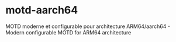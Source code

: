 # motd-aarch64
MOTD moderne et configurable pour architecture ARM64/aarch64 - Modern configurable MOTD for ARM64 architecture
